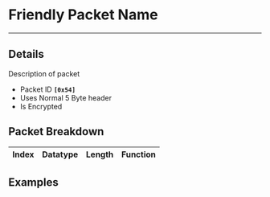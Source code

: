 # Friendly Packet Name #

---


## Details ##

Description of packet
  * Packet ID **`[0x54]`**
  * Uses Normal 5 Byte header
  * Is Encrypted

## Packet Breakdown ##
| Index | Datatype | Length | Function |
|:------|:---------|:-------|:---------|

## Examples ##